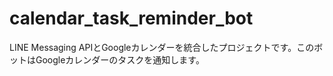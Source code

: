 # calendar_task_reminder_bot

LINE Messaging APIとGoogleカレンダーを統合したプロジェクトです。このボットはGoogleカレンダーのタスクを通知します。
